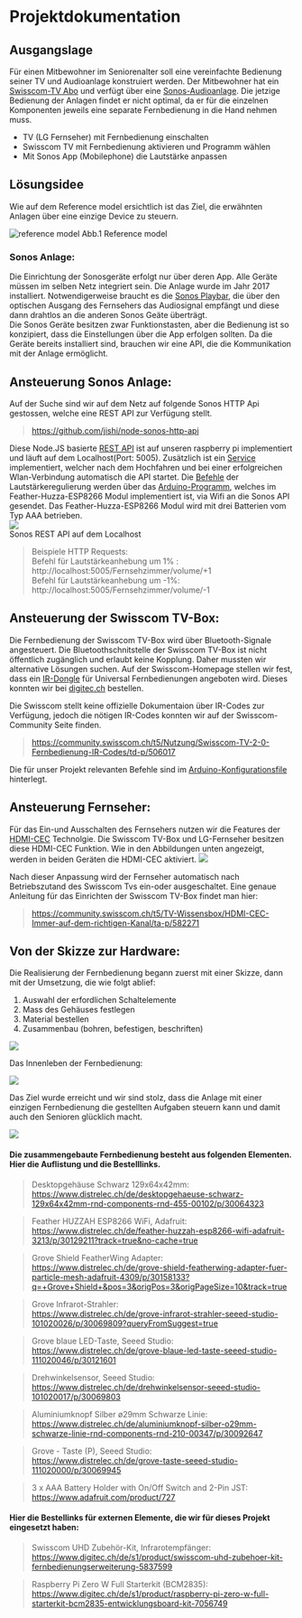 # Projektdokumentation

## Ausgangslage
Für einen Mitbewohner im Seniorenalter soll eine vereinfachte Bedienung seiner TV und Audioanlage konstruiert werden. Der Mitbewohner hat ein [Swisscom-TV Abo](https://www.swisscom.ch/de/privatkunden/abos-tarife/inone-home/digital-tv.html) und verfügt über eine [Sonos-Audioanlage](https://www.sonos.com/en-us/home). 
Die jetzige Bedienung der Anlagen findet er nicht optimal, da er für die einzelnen Komponenten jeweils eine separate Fernbedienung in die Hand nehmen muss.
-	TV (LG Fernseher) mit Fernbedienung einschalten
-	Swisscom TV mit Fernbedienung aktivieren und Programm wählen
-	Mit Sonos App (Mobilephone) die Lautstärke anpassen

## Lösungsidee 

Wie auf dem Reference model ersichtlich ist das Ziel, die erwähnten Anlagen über eine einzige Device zu steuern. 

![reference model](referencemodel.png)
Abb.1 Reference model

### Sonos Anlage:

Die Einrichtung der Sonosgeräte erfolgt nur über deren App. Alle Geräte müssen im selben Netz integriert sein. Die Anlage wurde im Jahr 2017 installiert. Notwendigerweise braucht es die [Sonos Playbar](https://www.sonos.com/de-de/shop/playbar.html), die über den optischen Ausgang des Fernsehers das Audiosignal empfängt und diese dann drahtlos an die anderen Sonos Geäte überträgt. <br>
Die Sonos Geräte besitzen zwar Funktionstasten, aber die Bedienung ist so konzipiert, dass die Einstellungen über die App erfolgen sollten. Da die Geräte bereits installiert sind, brauchen wir eine API, die die Kommunikation mit der Anlage ermöglicht.

## Ansteuerung Sonos Anlage:

Auf der Suche sind wir auf dem Netz auf folgende Sonos HTTP Api gestossen, welche eine REST API zur Verfügung stellt.   
>https://github.com/jishi/node-sonos-http-api

Diese Node.JS basierte [REST API](/03-Raspberrypi/sonosapi) ist auf unseren raspberry pi implementiert und läuft auf dem Localhost(Port: 5005). Zusätzlich ist ein [Service](/03-Raspberrypi/sonosapi-autostart.service) implementiert, welcher nach dem Hochfahren und bei einer erfolgreichen Wlan-Verbindung automatisch die API startet. Die [Befehle](/02-Arduino/ESP8266_remote_Client/config.h) der Lautstärkeregulierung werden über das [Arduino-Programm](/02-Arduino/ESP8266_remote_Client/ESP8266_remote_Client.ino), welches im Feather-Huzza-ESP8266 Modul implementiert ist, via Wifi an die Sonos API gesendet. Das Feather-Huzza-ESP8266 Modul wird mit drei Batterien vom Typ AAA betrieben. <br>
![](/04-Bilder/Sonos_API.png)<br>
Sonos REST API auf dem Localhost
>Beispiele HTTP Requests:<br>
>Befehl für Lautstärkeanhebung um 1% :
> http://localhost:5005/Fernsehzimmer/volume/+1 <br>
> Befehl für Lautstärkeanhebung um -1%:
> http://localhost:5005/Fernsehzimmer/volume/-1 




## Ansteuerung der Swisscom TV-Box:

Die Fernbedienung der Swisscom TV-Box wird über Bluetooth-Signale angesteuert. Die Bluetoothschnitstelle der Swisscom TV-Box ist nicht öffentlich zugänglich und erlaubt keine Kopplung. Daher mussten wir alternative Lösungen suchen. Auf der Swisscom-Homepage stellen wir fest, dass ein [IR-Dongle](https://www.swisscom.ch/de/privatkunden/produkte/smartphones/details.html/uhd-accessories-kit-10240233?payOption=ONE_TIME&useCase=HARDWAREONLY#tab%5Bselected%5D=0) für Universal Fernbedienungen angeboten wird. Dieses konnten wir bei [digitec.ch](https://www.digitec.ch/de/s1/product/swisscom-uhd-zubehoer-kit-fernbedienungserweiterung-5837599) bestellen. 

Die Swisscom stellt keine offizielle Dokumentaion über IR-Codes zur Verfügung, jedoch die nötigen IR-Codes konnten wir auf der Swisscom-Community Seite finden. 

>https://community.swisscom.ch/t5/Nutzung/Swisscom-TV-2-0-Fernbedienung-IR-Codes/td-p/506017

Die für unser Projekt relevanten Befehle sind im [Arduino-Konfigurationsfile](/02-Arduino/ESP8266_remote_Client/config.h) hinterlegt.

## Ansteuerung Fernseher:

Für das Ein-und Ausschalten des Fernsehers nutzen wir die Features der [HDMI-CEC](https://www.lifewire.com/hdmi-cec-4158343) Technolgie. Die Swisscom TV-Box und LG-Fernseher besitzen diese HDMI-CEC Funktion. Wie in den Abbildungen unten angezeigt, werden in beiden Geräten die HDMI-CEC aktiviert.
![](/04-Bilder/HDMI-CEC_LG-TV.png)

Nach dieser Anpassung wird der Fernseher automatisch nach Betriebszutand des Swisscom Tvs ein-oder ausgeschaltet. Eine genaue Anleitung für das Einrichten der Swisscom TV-Box findet man hier:
>https://community.swisscom.ch/t5/TV-Wissensbox/HDMI-CEC-Immer-auf-dem-richtigen-Kanal/ta-p/582271

## Von der Skizze zur Hardware:
Die Realisierung der Fernbedienung begann zuerst mit einer Skizze, dann mit der Umsetzung, die wie folgt ablief:
1. Auswahl der erfordlichen Schaltelemente
2. Mass des Gehäuses festlegen
3. Material bestellen
4. Zusammenbau (bohren, befestigen, beschriften)

![](/04-Bilder/Workprogress.jpg)

Das Innenleben der Fernbedienung:

![](/04-Bilder/Fernbedienung_innen.png)


Das Ziel wurde erreicht und wir sind stolz, dass die Anlage mit einer einzigen Fernbedienung die gestellten Aufgaben steuern kann und damit auch den Senioren glücklich macht. 

![](/04-Bilder/Endproduct.jpg)


#### Die zusammengebaute Fernbedienung besteht aus folgenden Elementen. Hier die Auflistung und die Bestelllinks.

>Desktopgehäuse Schwarz 129x64x42mm:<br>
https://www.distrelec.ch/de/desktopgehaeuse-schwarz-129x64x42mm-rnd-components-rnd-455-00102/p/30064323

>Feather HUZZAH ESP8266 WiFi, Adafruit:<br>
https://www.distrelec.ch/de/feather-huzzah-esp8266-wifi-adafruit-3213/p/30129211?track=true&no-cache=true

>Grove Shield FeatherWing Adapter:<br>
https://www.distrelec.ch/de/grove-shield-featherwing-adapter-fuer-particle-mesh-adafruit-4309/p/30158133?q=+Grove+Shield+&pos=3&origPos=3&origPageSize=10&track=true

>Grove Infrarot-Strahler:<br>
https://www.distrelec.ch/de/grove-infrarot-strahler-seeed-studio-101020026/p/30069809?queryFromSuggest=true

>Grove blaue LED-Taste, Seeed Studio:<br>
https://www.distrelec.ch/de/grove-blaue-led-taste-seeed-studio-111020046/p/30121601

>Drehwinkelsensor, Seeed Studio:<br>
https://www.distrelec.ch/de/drehwinkelsensor-seeed-studio-101020017/p/30069803

>Aluminiumknopf Silber ø29mm Schwarze Linie:<br>
https://www.distrelec.ch/de/aluminiumknopf-silber-o29mm-schwarze-linie-rnd-components-rnd-210-00347/p/30092647

>Grove - Taste (P), Seeed Studio:<br>
https://www.distrelec.ch/de/grove-taste-seeed-studio-111020000/p/30069945

>3 x AAA Battery Holder with On/Off Switch and 2-Pin JST:<br>
https://www.adafruit.com/product/727

#### Hier die Bestellinks für externen Elemente, die wir für dieses Projekt eingesetzt haben:

>Swisscom UHD Zubehör-Kit, Infrarotempfänger:<br>
https://www.digitec.ch/de/s1/product/swisscom-uhd-zubehoer-kit-fernbedienungserweiterung-5837599

>Raspberry Pi Zero W Full Starterkit (BCM2835):<br>
https://www.digitec.ch/de/s1/product/raspberry-pi-zero-w-full-starterkit-bcm2835-entwicklungsboard-kit-7056749